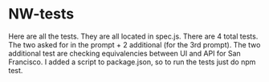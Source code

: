 # NW-tests

Here are all the tests.  They are all located in spec.js.  There are 4 total tests.  The two asked for in the prompt + 2 additional (for the 3rd prompt).  The two additional test are checking equivalencies between UI and API for San Francisco.  I added a script to package.json, so to run the tests just do npm test.
